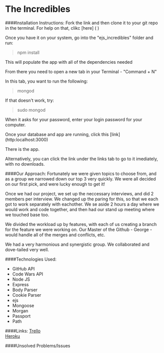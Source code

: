 # The Incredibles

####Installation Instructions:
Fork the link and then clone it to your git repo in the terminal.  For help on that, clikc [here] ( )

Once you have it on your system, go into the "ejs_incredibles" folder and run:
> npm install

This will populate the app with all of the dependencies needed

From there you need to open a new tab in your Terminal - "Command + N"

In this tab, you want to run the following:

>mongod

If that doesn't work, try:

>sudo mongod

When it asks for your password, enter your login password for your computer.

Once your database and app are running, click this [link] (http:localhost:3000)

There is the app.

Alternatively, you can click the link under the links tab to go to it imediately, with no downloads.

####Our Approach:
Fortunately we were given topics to choose from, and as a group we narrowed down our top 3 very quickly.  We were all decided on our first pick, and were lucky enough to get it!

Once we had our project, we set up the neccessary interviews, and did 2 members per interview.  We changed up the paring for this, so that we each got to work separately with eachother.  We se aside 2 hours a day where we would work and code together, and then had our stand up meeting where we touched base too.

We divided the workload up by features, with each of us creating a branch for the feature we were working on.  Our Master of the Github - George - would handle all of the merges and conflicts, etc.

We had a very harmonious and synergistic group.  We collaborated and dove-tailed very well. 

####Technologies Used:
<ul>
<li>GitHub API</li>
<li>Code Wars API</li>
<li>Node JS</li>
<li>Express</li>
<li>Body Parser</li>
<li>Cookie Parser</li>
<li>ejs</li>
<li>Mongoose</li>
<li>Morgan</li>
<li>Passport</li>
<li>Path</li>
</ul>

####Links:
[Trello](https://trello.com/b/TlbEq6wv/coming-out-of-ga)
<br>
[Heroku](https://ejsincredibles.herokuapp.com/)

####Unsolved Problems/Issues


